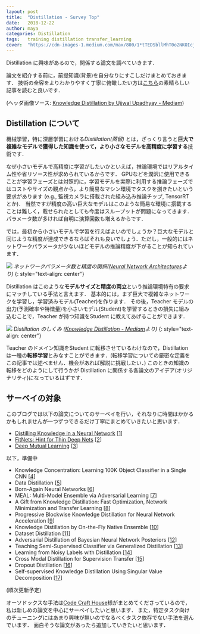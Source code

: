 ```yaml
---
layout: post
title:  "Distillation - Survey Top"
date:   2018-12-22
author: maya
categories: Distillation
tags:	training distillation transfer_learning
cover:  "https://cdn-images-1.medium.com/max/800/1*tTEDSbllMhT0o2NKOIcjog.png"
---
```


Distillation に興味があるので，関係する論文を調べていきます．

論文を紹介する前に，前提知識(背景)を自分なりにすこしだけまとめておきます．
技術の全容をよりわかりやすく丁寧に俯瞰したい方は[こちら][distill-jp]の素晴らしい記事を読むと良いです．

(ヘッダ画像ソース: [Knowledge Distillation by Ujjwal Upadhyay - Mediam][distill-eng])

## Distillation について 
機械学習，特に深層学習における*Distillation(蒸留)* とは，ざっくり言うと**巨大で複雑なモデルで獲得した知識を使って，より小さなモデルを高精度に学習する**技術です．

なぜ小さいモデルで高精度に学習がしたいかといえば，推論環境ではリアルタイム性や省リソース性が求められているからです．
GPUなどを潤沢に使用できることが学習フェーズとは対照的に，学習モデルを実際に利用する推論フェーズではコストやサイズの観点から，より簡易なマシン環境でタスクを捌きたいという要求があります (e.g., 監視カメラに搭載された組み込み推論チップ, TensorRTとか)．
当然ですが精度の高い巨大なモデルはこのような簡易な環境に搭載することは難しく，載せられたとしても今度はスループットが問題になってきます．パラメータ数が多ければ自明に演算回数も増えるからです．

では，最初から小さいモデルで学習を行えばよいのでしょうか？巨大なモデルと同じような精度が達成できるならばそれも良いでしょう．ただし，一般的にはネットワークパラメータが少ないほどモデルの推論精度が下がることが知られています．

![](https://cdn-images-1.medium.com/max/1200/1*kfpO_fJ4bc92sffY4bxnSA.jpeg)
*ネットワークパラメータ数と精度の関係([Neural Network Architectures][nna]より)*
{: style="text-align: center"}

Distillation はこのような**モデルサイズと精度の両立**という推論環境特有の要求にマッチしている手法と言えます．
基本的には，まず巨大で複雑なネットワークを学習し，学習済みモデル(Teacher)を作ります．
その後，Teacher モデルの出力(予測確率や特徴量)を小さいモデル(Student)を学習するときの損失に組み込むことで，Teacher が持つ知識をStudent に教えてあげることができます．

![](https://cdn-images-1.medium.com/max/800/1*U79yXdHqjbRSidDBwyD5MA.png)
*Distillation のしくみ ([Knowledge Distillation - Mediam][distill-eng]より)*
{: style="text-align: center"}

Teacher のドメイン知識をStudent に転移させているわけなので，Distillation は一種の**転移学習**とみなすことができます．(転移学習についての厳密な定義をこの記事では述べません．機会があれば解説に挑戦したい．)
このときの知識の転移をどのようにして行うかが Distillation に関係する各論文のアイデア(オリジナリティ)になっているはずです．

## サーベイの対象
このブログでは以下の論文についてのサーベイを行い，それなりに時間はかかるかもしれませんが一つずつできるだけ丁寧にまとめていきたいと思います．

* [Distilling Knowledge in a Neural Network][survey1] [[1][paper1]]
* [FitNets: Hint for Thin Deep Nets][survey2] [[2][paper2]]
* [Deep Mutual Learning][survey3] [[3][paper3]]

以下，準備中
* Knowledge Concentration: Learning 100K Object Classifier in a Single CNN [[4][paper4]]
* Data Distillation [[5][paper5]]
* Born-Again Neural Networks [[6][paper6]]
* MEAL: Multi-Model Ensemble via Adversarial Learning [[7][paper7]]
* A Gift from Knowledge Distillation: Fast Optimization, Network Minimization and Transfer Learning [[8][paper8]]
* Progressive Blockwise Knowledge Distillation for Neural Network Acceleration [[9][paper9]]
* Knowledge Distillation by On-the-Fly Native Ensemble [[10][paper10]]
* Dataset Distillation [[11][paper11]]
* Adversarial Distillation of Bayesian Neural Network Posteriors [[12][paper12]]
* Teaching Semi-Supervised Classifier via Generalized Distillation [[13][paper13]]
* Learning from Noisy Labels with Distillation [[14][paper14]]
* Cross Modal Distillation for Supervision Transfer [[15][paper15]]
* Dropout Distillation [[16][paper16]]
* Self-supervised Knowledge Distillation Using Singular Value Decomposition [[17][paper17]]

(順次更新予定)

オーソドックスな手法は[Code Craft House][distill-jp]様がまとめてくださっているので，私は新しめの論文を中心にサーベイしたいと思います．
また，特定タスク向けのチューニングにはあまり興味が無いのでなるべくタスク依存でない手法を選んでいます．
面白そうな論文があったら追加していきたいと思います．

[distill-jp]: http://codecrafthouse.jp/p/2018/01/knowledge-distillation/
[distill-eng]: https://medium.com/neural-machines/knowledge-distillation-dc241d7c2322
[nna]: https://towardsdatascience.com/neural-network-architectures-156e5bad51ba
[survey1]: https://paperdrip-dl.github.io/distillation/2018/12/23/Distillating-Knowledge-in-Neural-Networks.html
[survey2]: https://paperdrip-dl.github.io/distillation/2018/12/25/FitNets.html
[survey3]: https://paperdrip-dl.github.io/distillation/2019/01/02/Deep_Mutual_Learning.html
[paper1]: https://arxiv.org/abs/1503.02531
[paper2]: https://arxiv.org/abs/1412.6550
[paper3]: https://arxiv.org/abs/1706.00384
[paper4]: https://arxiv.org/abs/1711.07607
[paper5]: https://arxiv.org/abs/1712.04440
[paper6]: https://arxiv.org/abs/1805.04770
[paper7]: https://arxiv.org/abs/1812.02425
[paper8]: http://openaccess.thecvf.com/content_cvpr_2017/papers/Yim_A_Gift_From_CVPR_2017_paper.pdf
[paper9]: https://www.ijcai.org/proceedings/2018/0384.pdf
[paper10]: https://arxiv.org/abs/1806.04606
[paper11]: https://arxiv.org/abs/1811.10959
[paper12]: https://arxiv.org/abs/1806.10317
[paper13]: https://www.ijcai.org/proceedings/2018/0298.pdf
[paper14]: https://arxiv.org/abs/1703.02391
[paper15]: https://arxiv.org/abs/1507.00448
[paper16]: http://proceedings.mlr.press/v48/bulo16.pdf
[paper17]: https://arxiv.org/abs/1807.06819




